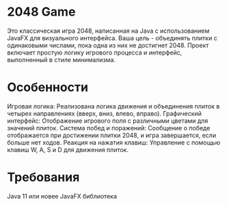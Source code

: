 # 2048 Game
Это классическая игра 2048, написанная на Java с использованием JavaFX для визуального интерфейса. Ваша цель - объединять плитки с одинаковыми числами, пока одна из них не достигнет 2048. Проект включает простую логику игрового процесса и интерфейс, выполненный в стиле минимализма.

# Особенности
Игровая логика: Реализована логика движения и объединения плиток в четырех направлениях (вверх, вниз, влево, вправо).
Графический интерфейс: Отображение игрового поля с различными цветами для значений плиток.
Система побед и поражений: Сообщение о победе отображается при достижении плитки 2048, и игра завершается, если больше нет ходов.
Реакция на нажатия клавиш: Управление с помощью клавиш W, A, S и D для движения плиток.

# Требования
Java 11 или новее
JavaFX библиотека
